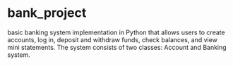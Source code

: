 # bank_project
basic banking system implementation in Python that allows users  to create accounts, log in, deposit and withdraw funds, check balances, and view mini statements.  The system consists of two classes: Account and Banking system.
